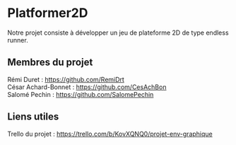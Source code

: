 # Platformer2D

Notre projet consiste à développer un jeu de plateforme 2D de type endless runner.

## Membres du projet

Rémi Duret : https://github.com/RemiDrt<br />
César Achard-Bonnet : https://github.com/CesAchBon<br />
Salomé Pechin : https://github.com/SalomePechin<br />

## Liens utiles

Trello du projet : https://trello.com/b/KovXQNQ0/projet-env-graphique
